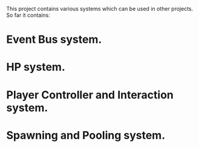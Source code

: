 This project contains various systems which can be used in other projects. So far it contains:

# Event Bus system.

# HP system.

# Player Controller and Interaction system.

# Spawning and Pooling system.
